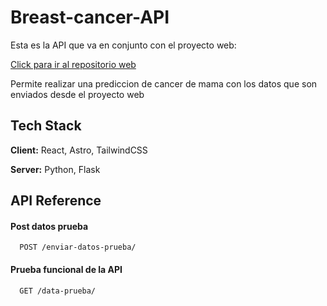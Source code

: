 
# Breast-cancer-API

Esta es la API que va en conjunto con el proyecto web:

[Click para ir al repositorio web](https://github.com/jeantpdev/breast-cancer-web)

Permite realizar una prediccion de cancer de mama con los datos que son enviados desde el proyecto web


## Tech Stack

**Client:** React, Astro, TailwindCSS

**Server:** Python, Flask


## API Reference

#### Post datos prueba

```http
  POST /enviar-datos-prueba/
```
#### Prueba funcional de la API

```http
  GET /data-prueba/
``` 


